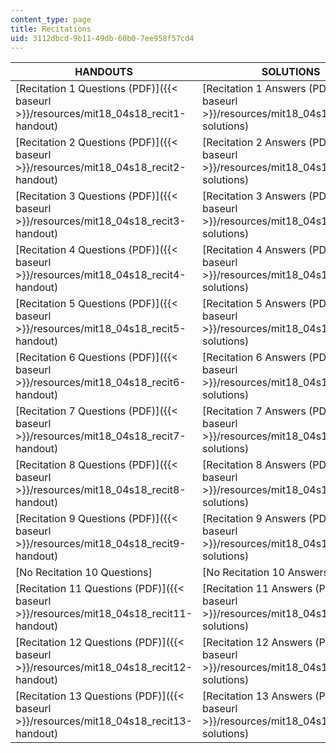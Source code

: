 ```yaml
---
content_type: page
title: Recitations
uid: 3112dbcd-9b11-49db-60b0-7ee958f57cd4
---
```


| HANDOUTS | SOLUTIONS |
| --- | --- |
| [Recitation 1 Questions (PDF)]({{< baseurl >}}/resources/mit18_04s18_recit1-handout) | [Recitation 1 Answers (PDF)]({{< baseurl >}}/resources/mit18_04s18_recit1-solutions) |
| [Recitation 2 Questions (PDF)]({{< baseurl >}}/resources/mit18_04s18_recit2-handout) | [Recitation 2 Answers (PDF)]({{< baseurl >}}/resources/mit18_04s18_recit2-solutions) |
| [Recitation 3 Questions (PDF)]({{< baseurl >}}/resources/mit18_04s18_recit3-handout) | [Recitation 3 Answers (PDF)]({{< baseurl >}}/resources/mit18_04s18_recit3-solutions) |
| [Recitation 4 Questions (PDF)]({{< baseurl >}}/resources/mit18_04s18_recit4-handout) | [Recitation 4 Answers (PDF)]({{< baseurl >}}/resources/mit18_04s18_recit4-solutions) |
| [Recitation 5 Questions (PDF)]({{< baseurl >}}/resources/mit18_04s18_recit5-handout) | [Recitation 5 Answers (PDF)]({{< baseurl >}}/resources/mit18_04s18_recit5-solutions) |
| [Recitation 6 Questions (PDF)]({{< baseurl >}}/resources/mit18_04s18_recit6-handout) | [Recitation 6 Answers (PDF)]({{< baseurl >}}/resources/mit18_04s18_recit6-solutions) |
| [Recitation 7 Questions (PDF)]({{< baseurl >}}/resources/mit18_04s18_recit7-handout) | [Recitation 7 Answers (PDF)]({{< baseurl >}}/resources/mit18_04s18_recit7-solutions) |
| [Recitation 8 Questions (PDF)]({{< baseurl >}}/resources/mit18_04s18_recit8-handout) | [Recitation 8 Answers (PDF)]({{< baseurl >}}/resources/mit18_04s18_recit8-solutions) |
| [Recitation 9 Questions (PDF)]({{< baseurl >}}/resources/mit18_04s18_recit9-handout) | [Recitation 9 Answers (PDF)]({{< baseurl >}}/resources/mit18_04s18_recit9-solutions) |
| \[No Recitation 10 Questions\] | \[No Recitation 10 Answers\] |
| [Recitation 11 Questions (PDF)]({{< baseurl >}}/resources/mit18_04s18_recit11-handout) | [Recitation 11 Answers (PDF)]({{< baseurl >}}/resources/mit18_04s18_recit11-solutions) |
| [Recitation 12 Questions (PDF)]({{< baseurl >}}/resources/mit18_04s18_recit12-handout) | [Recitation 12 Answers (PDF)]({{< baseurl >}}/resources/mit18_04s18_recit12-solutions) |
| [Recitation 13 Questions (PDF)]({{< baseurl >}}/resources/mit18_04s18_recit13-handout) | [Recitation 13 Answers (PDF)]({{< baseurl >}}/resources/mit18_04s18_recit13-solutions)